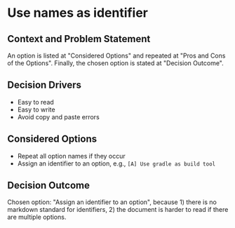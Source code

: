 # Use names as identifier

## Context and Problem Statement

An option is listed at "Considered Options" and repeated at "Pros and Cons of the Options". Finally, the chosen option is stated at "Decision Outcome".

## Decision Drivers

* Easy to read
* Easy to write
* Avoid copy and paste errors

## Considered Options

* Repeat all option names if they occur
* Assign an identifier to an option, e.g., `[A] Use gradle as build tool`

## Decision Outcome

Chosen option: "Assign an identifier to an option", because 1) there is no markdown standard for identifiers, 2) the document is harder to read if there are multiple options.
